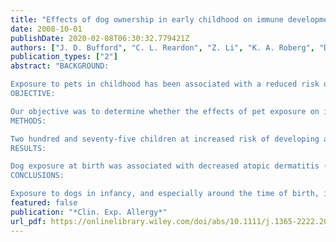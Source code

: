 ```yaml
---
title: "Effects of dog ownership in early childhood on immune development and atopic diseases"
date: 2008-10-01
publishDate: 2020-02-08T06:30:32.779421Z
authors: ["J. D. Bufford", "C. L. Reardon", "Z. Li", "K. A. Roberg", "D. DaSilva", "P. A. Eggleston", "A. H. Liu", "D. Milton", "U. Alwis", "R. Gangnon", "R. F. Lemanske", "J. E. Gern"]
publication_types: ["2"]
abstract: "BACKGROUND:

Exposure to pets in childhood has been associated with a reduced risk of wheezing and atopy.
OBJECTIVE:

Our objective was to determine whether the effects of pet exposure on immune development and atopy in early childhood can be explained by alterations in exposure to innate immune stimuli in settled dust.
METHODS:

Two hundred and seventy-five children at increased risk of developing allergic diseases were evaluated to age 3 years for pet ownership, blood cell cytokine responses, and atopy. Can f 1, Fel d 1, endotoxin, ergosterol, and muramic acid were measured in settled dust from 101 homes.
RESULTS:

Dog exposure at birth was associated with decreased atopic dermatitis (AD) (12% vs. 27%; P=0.004) and wheezing (19% vs. 36%; P=0.005) in year 3. The rates of AD (23%) and wheezing (42%) in year 3 were relatively high in children who acquired dogs after birth. The prevalence of dog sensitization (10-12%) did not vary according to dog exposure. Can f 1 levels in bedroom dust were positively associated with IL-10 (r=0.26; P=0.01), IL-5 (r=0.34, P<0.001), and IL-13 (r=0.28; P=0.004) responses at age 1, and IL-5 (r=0.24; P=0.022) and IL-13 (r=0.25; P=0.015) responses at age 3. In contrast, endotoxin was associated with IFN-gamma (r=0.31; P=0.002) and IL-13 (r=0.27; P=0.01) responses at age 3 but not at age 1, and similar relationships were present for muramic acid. Adjustment for levels of innate immune stimuli in house dust did not significantly affect the relationships between Can f 1 and cytokine responses.
CONCLUSIONS:

Exposure to dogs in infancy, and especially around the time of birth, is associated with changes in immune development and reductions in wheezing and atopy. These findings are not explained by exposure to endotoxin, ergosterol, or muramic acid."
featured: false
publication: "*Clin. Exp. Allergy*"
url_pdf: https://onlinelibrary.wiley.com/doi/abs/10.1111/j.1365-2222.2008.03018.x
---
```


